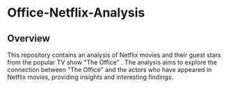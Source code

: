 # Office-Netflix-Analysis
## Overview
This repository contains an analysis of Netflix movies and their guest stars from the popular TV show "The Office" . The analysis aims to explore the connection between "The Office" and the actors who have appeared in Netflix movies, providing insights and interesting findings.

